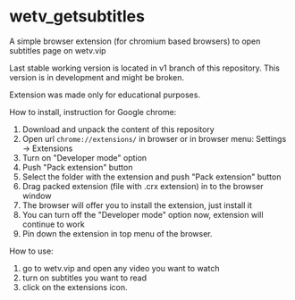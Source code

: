 # wetv_getsubtitles
A simple browser extension (for chromium based browsers) to open subtitles page on wetv.vip

Last stable working version is located in v1 branch of this repository. This version is in development and might be broken.

Extension was made only for educational purposes.

How to install, instruction for Google chrome: 
1. Download and unpack the content of this repository
2. Open url <code>chrome://extensions/</code> in browser or in browser menu: Settings -> Extensions
3. Turn on "Developer mode" option
4. Push "Pack extension" button
5. Select the folder with the extension and push "Pack extension" button
6. Drag packed extension (file with .crx extension) in to the browser window
7. The browser will offer you to install the extension, just install it
8. You can turn off the "Developer mode" option now, extension will continue to work
9. Pin down the extension in top menu of the browser.

How to use: 
1. go to wetv.vip and open any video you want to watch
2. turn on subtitles you want to read
3. click on the extensions icon.
